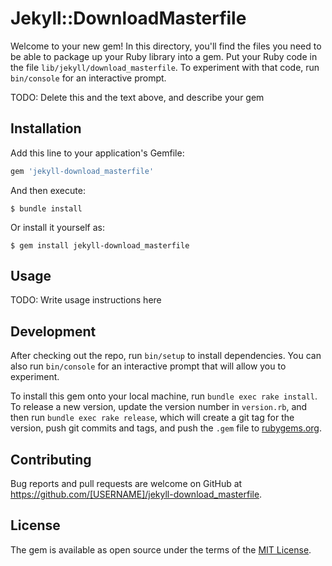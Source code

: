 # Jekyll::DownloadMasterfile

Welcome to your new gem! In this directory, you'll find the files you need to be able to package up your Ruby library into a gem. Put your Ruby code in the file `lib/jekyll/download_masterfile`. To experiment with that code, run `bin/console` for an interactive prompt.

TODO: Delete this and the text above, and describe your gem

## Installation

Add this line to your application's Gemfile:

```ruby
gem 'jekyll-download_masterfile'
```

And then execute:

    $ bundle install

Or install it yourself as:

    $ gem install jekyll-download_masterfile

## Usage

TODO: Write usage instructions here

## Development

After checking out the repo, run `bin/setup` to install dependencies. You can also run `bin/console` for an interactive prompt that will allow you to experiment.

To install this gem onto your local machine, run `bundle exec rake install`. To release a new version, update the version number in `version.rb`, and then run `bundle exec rake release`, which will create a git tag for the version, push git commits and tags, and push the `.gem` file to [rubygems.org](https://rubygems.org).

## Contributing

Bug reports and pull requests are welcome on GitHub at https://github.com/[USERNAME]/jekyll-download_masterfile.


## License

The gem is available as open source under the terms of the [MIT License](https://opensource.org/licenses/MIT).

